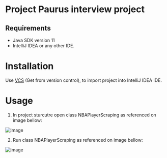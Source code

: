 # Project Paurus interview project

## Requirements
- Java SDK version 11
- IntelliJ IDEA or any other IDE.

# Installation

Use [VCS]("https://www.jetbrains.com/help/idea/set-up-a-git-repository.html#clone-repo") (Get from version control), to import project into  IntelliJ IDEA IDE.

# Usage
1. In project sturcutre open class NBAPlayerScraping as referenced on image bellow:

![image](https://user-images.githubusercontent.com/71169333/171960297-49b71ea2-9d60-40bd-99ea-d7e1d88bcc8d.png)

2. Run class NBAPlayerScraping as referenced on image bellow:

![image](https://user-images.githubusercontent.com/71169333/171960453-d7b312b0-41ac-4e68-ba55-6b34237673ed.png)
